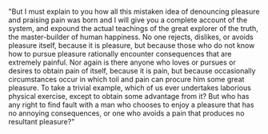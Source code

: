 "But I must explain to you how all this mistaken idea of denouncing pleasure and praising pain was 
born and I will give you a complete account of the system, and expound the actual teachings of the 
great explorer of the truth, the master-builder of human happiness. No one rejects, dislikes, or 
avoids pleasure itself, because it is pleasure, but because those who do not know how to pursue 
pleasure rationally encounter consequences that are extremely painful. Nor again is there anyone 
who loves or pursues or desires to obtain pain of itself, because it is pain, but because 
occasionally circumstances occur in which toil and pain can procure him some great pleasure. To 
take a trivial example, which of us ever undertakes laborious physical exercise, except to obtain 
some advantage from it? But who has any right to find fault with a man who chooses to enjoy a pleasure 
that has no annoying consequences, or one who avoids a pain that produces no resultant pleasure?"